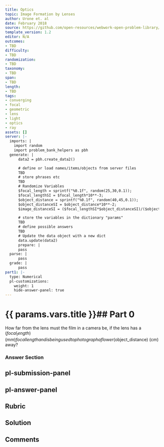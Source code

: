 ```yaml
---
title: Optics
topic: Image Formation by Lenses
author: Urone et. al
date: February 2018
source: https://github.com/open-resources/webwork-open-problem-library/tree/master/Contrib/BrockPhysics/College_Physics_Urone/25.Geometric_Optics/Image_Formation_by_Lenses/NU_U17-25-06-005.pg
template_version: 1.2
editor: N/A
outcomes:
- TBD
difficulty:
- TBD
randomization:
- TBD
taxonomy:
- TBD
span:
- TBD
length:
- TBD
tags:
- converging
- focal
- geometric
- lens
- light
- optics
- ray
assets: []
server: |-
  imports: |
    import random
    import problem_bank_helpers as pbh
  generate: |
      data2 = pbh.create_data2()

      # define or load names/items/objects from server files
      TBD
      # store phrases etc
      TBD
      # Randomize Variables
      $focal_length = sprintf("%0.1f", random(25,30,0.1));
      $focal_lengthSI = $focal_length*10**-3;
      $object_distance = sprintf("%0.1f", random(40,45,0.1));
      $object_distanceSI = $object_distance*10**-2;
      $image_distanceSI = ($focal_lengthSI*$object_distanceSI)/($object_distanceSI-$focal_length);

      # store the variables in the dictionary "params"
      TBD
      # define possible answers
      TBD
      # Update the data object with a new dict
      data.update(data2)
      prepare: |
      pass
  parse: |
      pass
  grade: |
      pass
part1: |-
  type: Numerical
  pl-customizations:
    weight: 1
    hide-answer-panel: true
---
```


# {{ params.vars.title }}## Part 0 
How far from the lens must the film in a camera be, if the lens has a ($focal_length) (mm) focal length and is being used to photograph a flower ($object_distance) (cm) away? 


### Answer Section 


## pl-submission-panel 


## pl-answer-panel 


## Rubric 


## Solution 


## Comments 


